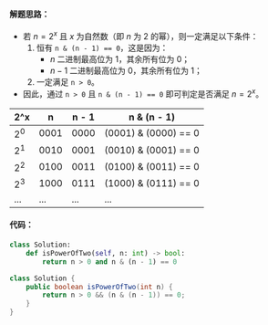 #### 解题思路：

-  若 $n = 2^x$ 且 $x$ 为自然数（即 $n$ 为 $2$ 的幂），则一定满足以下条件：
    1. 恒有 `n & (n - 1) == 0`，这是因为： 
        - $n$ 二进制最高位为 $1$，其余所有位为 $0$；
        - $n - 1$ 二进制最高位为 $0$，其余所有位为 $1$；
    2. 一定满足 `n > 0`。
- 因此，通过 `n > 0` 且 `n & (n - 1) == 0` 即可判定是否满足 $n = 2^x$。

| 2^x   | n      | n - 1  | n & (n - 1)          |
| ----- | ------ | ------ | -------------------- |
| $2^0$ | $0001$ | $0000$ | (0001) & (0000) == 0 |
| $2^1$ | $0010$ | $0001$ | (0010) & (0001) == 0 |
| $2^2$ | $0100$ | $0011$ | (0100) & (0011) == 0 |
| $2^3$ | $1000$ | $0111$ | (1000) & (0111) == 0 |
| ...   | ...    | ...    | ...                  |

#### 代码：

```Python []
class Solution:
    def isPowerOfTwo(self, n: int) -> bool:
        return n > 0 and n & (n - 1) == 0
```

```Java []
class Solution {
    public boolean isPowerOfTwo(int n) {
        return n > 0 && (n & (n - 1)) == 0;
    }
}
```
